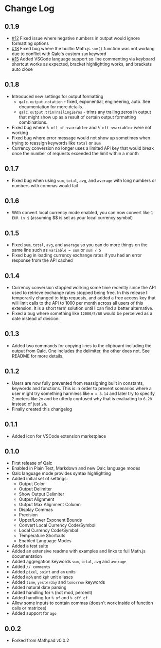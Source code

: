 # Change Log

## 0.1.9

- [#12](https://github.com/nortakales/vs-code-qalc/issues/12) Fixed issue where negative numbers in output would ignore formatting options
- [#18](https://github.com/nortakales/vs-code-qalc/issues/18) Fixed bug where the builtin Math.js `sum()` function was not working due to conflict with Qalc's custom `sum` keyword
- [#15](https://github.com/nortakales/vs-code-qalc/issues/15) Added VSCode language support so line commenting via keyboard shortcut works as expected, bracket highlighting works, and brackets auto close

## 0.1.8

- Introduced new settings for output formatting
  - `qalc.output.notation` - fixed, exponential, engineering, auto. See documentation for more details.
  - `qalc.output.trimTrailingZeros` - trims any trailing zeros in output that might show up as a result of certain output formatting combinations.
- Fixed bug where `% off of <variable>` and `% off <variable>` were not working
- Fixed bug where error message would not show up sometimes when trying to reassign keywords like `total` or `sum`
- Currency conversion no longer uses a limited API key that would break once the number of requests exceeded the limit within a month

## 0.1.7

- Fixed bug when using `sum`, `total`, `avg`, and `average` with long numbers or numbers with commas would fail

## 0.1.6

- With convert local currency mode enabled, you can now convert like `1 EUR in $` (assuming $$ is set as your local currency symbol)

## 0.1.5

- Fixed `sum`, `total`, `avg`, and `average` so you can do more things on the same line such as `variable = sum` or `sum / 5`
- Fixed bug in loading currency exchange rates if you had an error response from the API cached

## 0.1.4

- Currency conversion stopped working some time recently since the API used to retrieve exchange rates stopped being free. In this release I temporarily changed to http requests, and added a free access key that will limit calls to the API to 1000 per month across all users of this extension. It is a short term solution until I can find a better alternative.
- Fixed a bug where something like `12000/5/60` would be perceived as a date instead of division.

## 0.1.3

- Added two commands for copying lines to the clipboard including the output from Qalc. One includes the delimiter, the other does not. See README for more details.

## 0.1.2

- Users are now fully prevented from reassigning built in constants, keywords and functions. This is in order to prevent scenarios where a user might try something harmless like `m = 3.14` and later try to specify 2 meters like `2m` and be utterly confused why that is evaluating to `6.28` instead of just `2m`.
- Finally created this changelog

## 0.1.1

- Added icon for VSCode extension marketplace

## 0.1.0

- First release of Qalc
- Enabled in Plain Text, Markdown and new Qalc language modes
- Qalc language mode provides syntax highlighting
- Added initial set of settings:
    - Output Color
    - Output Delimiter
    - Show Output Delimiter
    - Output Alignment
    - Output Max Alignment Column
    - Display Commas
    - Precision
    - Upper/Lower Exponent Bounds
    - Convert Local Currency Code/Symbol
    - Local Currency Code/Symbol
    - Temperature Shortcuts
    - Enabled Language Modes
- Added a test suite
- Added an extensive readme with examples and links to full Math.js documentation
- Added aggregation keywords `sum`, `total`, `avg` and `average`
- Added `// comments`
- Added `pixel`, `point` and `em` units
- Added `mph` and `kph` unit aliases
- Added `time`, `yesterday` and `tomorrow` keywords
- Added natural date parsing
- Added handling for `%` (not mod, percent)
- Added handling for `% of` and `% off of`
- Allow some inputs to contain commas (doesn't work inside of function calls or matrices)
- Added support for `ago`

## 0.0.2

- Forked from Mathpad v0.0.2
